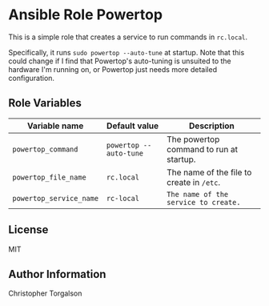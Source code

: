# Ansible Role Powertop

This is a simple role that creates a service to run commands in `rc.local`.

Specifically, it runs `sudo powertop --auto-tune` at startup. Note that this could change if I find that Powertop's auto-tuning is unsuited to the hardware I'm running on, or Powertop just needs more detailed configuration.

## Role Variables


| Variable name  | Default value | Description |
|----------------|---------------|-------------|
| `powertop_command` | `powertop --auto-tune` | The powertop command to run at startup. |
| `powertop_file_name` | `rc.local` | The name of the file to create in `/etc`. |
| `powertop_service_name` | `rc-local` | `The name of the service to create.` |


## License

MIT

## Author Information

Christopher Torgalson

